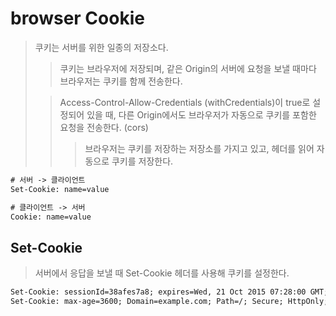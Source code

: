 # browser Cookie

> 쿠키는 서버를 위한 일종의 저장소다.
>
> > 쿠키는 브라우저에 저장되며, 같은 Origin의 서버에 요청을 보낼 때마다 브라우저는 쿠키를 함께 전송한다.
>
> > Access-Control-Allow-Credentials (withCredentials)이 true로 설정되어 있을 때, 다른 Origin에서도 브라우저가 자동으로 쿠키를 포함한 요청을 전송한다. (cors)
> >
> > > 브라우저는 쿠키를 저장하는 저장소를 가지고 있고, 헤더를 읽어 자동으로 쿠키를 저장한다.

```txt
# 서버 -> 클라이언트
Set-Cookie: name=value

# 클라이언트 -> 서버
Cookie: name=value
```

## Set-Cookie

> 서버에서 응답을 보낼 때 Set-Cookie 헤더를 사용해 쿠키를 설정한다.

```txt
Set-Cookie: sessionId=38afes7a8; expires=Wed, 21 Oct 2015 07:28:00 GMT; Secure; HttpOnly
Set-Cookie: max-age=3600; Domain=example.com; Path=/; Secure; HttpOnly; SameSite=Strict
```
